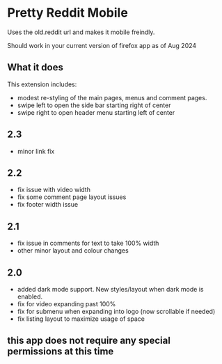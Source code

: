# Pretty Reddit Mobile

Uses the old.reddit url and makes it mobile freindly.

Should work in your current version of firefox app as of Aug 2024

## What it does

This extension includes:

* modest re-styling of the main pages, menus and comment pages.
* swipe left to open the side bar starting right of center
* swipe right to open header menu starting left of center

## 2.3 

* minor link fix

## 2.2

* fix issue with video width
* fix some comment page layout issues
* fix footer width issue

## 2.1 

* fix issue in comments for text to take 100% width
* other minor layout and colour changes

## 2.0

* added dark mode support. New styles/layout when dark mode is enabled.
* fix for video expanding past 100%
* fix for submenu when expanding into logo (now scrollable if needed)
* fix listing layout to maximize usage of space

## this app does not require any special permissions at this time
